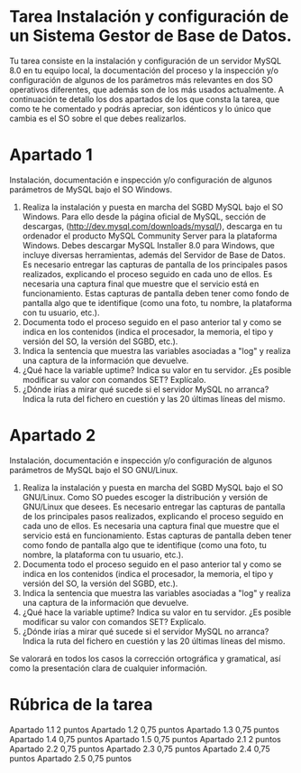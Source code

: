 
# Tarea Instalación y configuración de un Sistema Gestor de Base de Datos.
Tu tarea consiste en la instalación y configuración de un servidor MySQL 8.0 en tu equipo local, la documentación del proceso y la inspección y/o configuración de algunos de los parámetros más relevantes en dos SO operativos diferentes, que además son de los más usados actualmente. A continuación te detallo los dos apartados de los que consta la tarea, que como te he comentado y podrás apreciar, son idénticos y lo único que cambia es el SO sobre el que debes realizarlos.

# Apartado 1
Instalación, documentación e inspección y/o configuración de algunos parámetros de MySQL bajo el SO Windows.

1. Realiza la instalación y puesta en marcha del SGBD MySQL bajo el SO Windows. Para ello desde la página oficial de MySQL, sección de descargas, (http://dev.mysql.com/downloads/mysql/), descarga en tu ordenador el producto MySQL Community Server para la plataforma Windows.  Debes descargar MySQL Installer 8.0 para Windows, que incluye diversas herramientas, además del Servidor de Base de Datos. Es necesario entregar las capturas de pantalla de los principales pasos realizados, explicando el proceso seguido en cada uno de ellos. Es necesaria una captura final que muestre que el servicio está en funcionamiento. Estas capturas de pantalla deben tener como fondo de pantalla algo que te identifique (como una foto, tu nombre, la plataforma con tu usuario, etc.).
2. Documenta todo el proceso seguido en el paso anterior tal y como se indica en los contenidos (indica el procesador, la memoria, el tipo y versión del SO, la versión del SGBD, etc.).
3. Indica la sentencia que muestra las variables asociadas a "log" y realiza una captura de la información que devuelve.
4. ¿Qué hace la variable uptime? Indica su valor en tu servidor. ¿Es posible modificar su valor con comandos SET? Explícalo.
5. ¿Dónde irías a mirar qué sucede si el servidor MySQL no arranca? Indica la ruta del fichero en cuestión y las 20 últimas líneas del mismo.

# Apartado 2
Instalación, documentación e inspección y/o configuración de algunos parámetros de MySQL bajo el SO GNU/Linux.

1. Realiza la instalación y puesta en marcha del SGBD MySQL bajo el SO GNU/Linux. Como SO puedes escoger la distribución y versión de GNU/Linux que desees. Es necesario entregar las capturas de pantalla de los principales pasos realizados, explicando el proceso seguido en cada uno de ellos. Es necesaria una captura final que muestre que el servicio está en funcionamiento. Estas capturas de pantalla deben tener como fondo de pantalla algo que te identifique (como una foto, tu nombre, la plataforma con tu usuario, etc.).
2. Documenta todo el proceso seguido en el paso anterior tal y como se indica en los contenidos (indica el procesador, la memoria, el tipo y versión del SO, la versión del SGBD, etc.).
3. Indica la sentencia que muestra las variables asociadas a "log" y realiza una captura de la información que devuelve.
4. ¿Qué hace la variable uptime? Indica su valor en tu servidor. ¿Es posible modificar su valor con comandos SET? Explícalo.
5. ¿Dónde irías a mirar qué sucede si el servidor MySQL no arranca? Indica la ruta del fichero en cuestión y las 20 últimas líneas del mismo.

Se valorará en todos los casos la corrección ortográfica y gramatical, así como la presentación clara de cualquier información.

# Rúbrica de la tarea

Apartado 1.1 2 puntos
Apartado 1.2 0,75 puntos
Apartado 1.3 0,75 puntos
Apartado 1.4 0,75 puntos
Apartado 1.5 0,75 puntos
Apartado 2.1 2 puntos
Apartado 2.2 0,75 puntos
Apartado 2.3 0,75 puntos
Apartado 2.4 0,75 puntos
Apartado 2.5 0,75 puntos